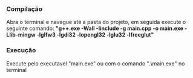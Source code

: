 ### Compilação
<p>Abra o terminal e navegue até a pasta do projeto, em seguida execute o seguinte comando: <b>"g++.exe -Wall -Iinclude -g main.cpp -o main.exe -Llib-mingw -lglfw3 -lgdi32 -lopengl32 -lglu32 -lfreeglut"</b></p>

### Execução
<p>Execute pelo executavel "main.exe" ou com o comando ".\main.exe" no terminal</p>
